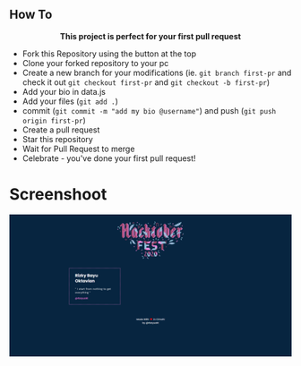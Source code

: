 ## 

## How To 
<p align="center"> <b>This project is perfect for your first pull request</b> </p>
          
- Fork this Repository using the button at the top
- Clone your forked repository to your pc
- Create a new branch for your modifications (ie. `git branch first-pr` and check it out `git checkout first-pr` and `git checkout -b first-pr`)
- Add your bio in data.js
- Add your files (`git add .`)
- commit (`git commit -m "add my bio @username"`) and push (`git push origin first-pr`)
- Create a pull request
- Star this repository
- Wait for Pull Request to merge
- Celebrate - you've done your first pull request! 

# Screenshoot
<img src="screenshoots/1.png" width="800px" /><br>
